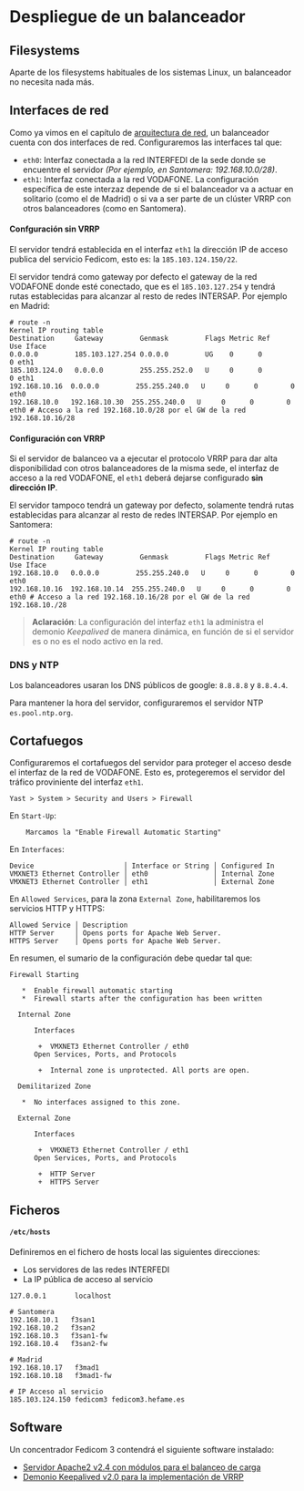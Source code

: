 # Despliegue de un balanceador



## Filesystems
Aparte de los filesystems habituales de los sistemas Linux, un balanceador no necesita nada más.


## Interfaces de red
Como ya vimos en el capítulo de [arquitectura de red]($DOC$/arquitectura/red), un balanceador cuenta con dos interfaces de red.
Configuraremos las interfaces tal que:
- `eth0`: Interfaz conectada a la red INTERFEDI de la sede donde se encuentre el servidor *(Por ejemplo, en Santomera: 192.168.10.0/28)*. 
- `eth1`: Interfaz conectada a la red VODAFONE. La configuración específica de este interzaz depende de si el balanceador va a actuar en solitario (como el de Madrid) o si va a ser parte de un clúster VRRP con otros balanceadores (como en Santomera). 

#### Confguración sin VRRP
El servidor tendrá establecida en el interfaz `eth1` la dirección IP de acceso publica del servicio Fedicom, esto es: la `185.103.124.150/22`.

El servidor tendrá como gateway por defecto el gateway de la red VODAFONE donde esté conectado, que es el `185.103.127.254` y tendrá rutas establecidas para alcanzar al resto de redes INTERSAP. Por ejemplo en Madrid:

```
# route -n
Kernel IP routing table
Destination     Gateway         Genmask         Flags Metric Ref    Use Iface
0.0.0.0         185.103.127.254 0.0.0.0         UG    0      0        0 eth1
185.103.124.0   0.0.0.0         255.255.252.0   U     0      0        0 eth1
192.168.10.16  0.0.0.0         255.255.240.0   U     0      0        0 eth0
192.168.10.0   192.168.10.30  255.255.240.0   U     0      0        0 eth0 # Acceso a la red 192.168.10.0/28 por el GW de la red 192.168.10.16/28
```

#### Configuración con VRRP
Si el servidor de balanceo va a ejecutar el protocolo VRRP para dar alta disponibilidad con otros balanceadores de la misma sede, el interfaz de acceso a la red VODAFONE, el `eth1` deberá dejarse configurado **sin dirección IP**.

El servidor tampoco tendrá un gateway por defecto, solamente tendrá rutas establecidas para alcanzar al resto de redes INTERSAP. Por ejemplo en Santomera:

```
# route -n
Kernel IP routing table
Destination     Gateway         Genmask         Flags Metric Ref    Use Iface
192.168.10.0   0.0.0.0         255.255.240.0   U     0      0        0 eth0
192.168.10.16  192.168.10.14  255.255.240.0   U     0      0        0 eth0 # Acceso a la red 192.168.10.16/28 por el GW de la red 192.168.10./28
```

> **Aclaración**: La configuración del interfaz `eth1` la administra el demonio *Keepalived* de manera dinámica, en función de si el servidor es o no es el nodo activo en la red.


### DNS y NTP

Los balanceadores usaran los DNS públicos de google: `8.8.8.8` y `8.8.4.4`.

Para mantener la hora del servidor, configuraremos el servidor NTP `es.pool.ntp.org`.



## Cortafuegos
Configuraremos el cortafuegos del servidor para proteger el acceso desde el interfaz de la red de VODAFONE. Esto es, protegeremos el servidor del tráfico proviniente del interfaz `eth1`.


```
Yast > System > Security and Users > Firewall
```

En `Start-Up`:

```
    Marcamos la "Enable Firewall Automatic Starting"
```

En `Interfaces`:

```
Device                      │ Interface or String │ Configured In
VMXNET3 Ethernet Controller │ eth0                │ Internal Zone
VMXNET3 Ethernet Controller │ eth1                │ External Zone
```

En `Allowed Services`, para la zona `External Zone`, habilitaremos los servicios HTTP y HTTPS:

```
Allowed Service │ Description                          
HTTP Server     │ Opens ports for Apache Web Server.   
HTTPS Server    │ Opens ports for Apache Web Server.   
```


En resumen, el sumario de la configuración debe quedar tal que:

```
Firewall Starting                                                 
                                                                
   *  Enable firewall automatic starting                         
   *  Firewall starts after the configuration has been written   
                                                                 
  Internal Zone                                                  
                                                                 
      Interfaces                                                 
                                                                 
       +  VMXNET3 Ethernet Controller / eth0                     
      Open Services, Ports, and Protocols                        
                                                                 
       +  Internal zone is unprotected. All ports are open.      
                                                                 
  Demilitarized Zone                                             
                                                                 
   *  No interfaces assigned to this zone.                       
                                                                 
  External Zone                                                  
                                                                 
      Interfaces                                                 
                                                                 
       +  VMXNET3 Ethernet Controller / eth1                     
      Open Services, Ports, and Protocols                        
                                                                 
       +  HTTP Server
       +  HTTPS Server
```


## Ficheros

#### `/etc/hosts`

Definiremos en el fichero de hosts local las siguientes direcciones:
- Los servidores de las redes INTERFEDI
- La IP pública de acceso al servicio

```
127.0.0.1       localhost

# Santomera
192.168.10.1   f3san1
192.168.10.2   f3san2
192.168.10.3   f3san1-fw
192.168.10.4   f3san2-fw

# Madrid
192.168.10.17   f3mad1
192.168.10.18   f3mad1-fw

# IP Acceso al servicio
185.103.124.150 fedicom3 fedicom3.hefame.es
```


## Software
Un concentrador Fedicom 3 contendrá el siguiente software instalado:

- [Servidor Apache2 v2.4 con módulos para el balanceo de carga]($DOC$/apache2/instalacion)
- [Demonio Keepalived v2.0 para la implementación de VRRP]($DOC$/keepalived/instalacion)









